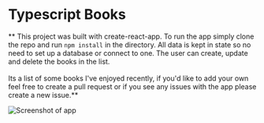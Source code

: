 <h1>Typescript Books</h1>

** This project was built with create-react-app. To run the app simply clone the repo and run ```npm install``` in the directory. All data is kept in state so no need to set up a database or connect to one. The user can create, update and delete the books in the list. <br /><br />
Its a list of some books I've enjoyed recently, if you'd like to add your own feel free to create a pull request or if you see any issues with the app please create a new issue.**

![Screenshot of app](/AppScreenshot.PNG)
